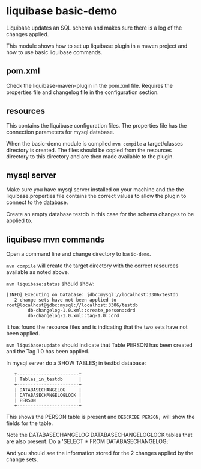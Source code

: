 # liquibase basic-demo

Liquibase updates an SQL schema and makes sure there is a log of the changes applied. 

This module shows how to set up liquibase plugin in a maven project and how to use basic liquibase commands.

## pom.xml
Check the liquibase-maven-plugin in the pom.xml file.
Requires the properties file and changelog file in the configuration section.

## resources
This contains the liquibase configuration files.
The properties file has the connection parameters for mysql database.

When the basic-demo module is compiled `mvn compile` a target/classes directory is created.
The files should be copied from the resources directory to this directory and are then made available to the plugin.

## mysql server
Make sure you have mysql server installed on your machine and the the liquibase.properties file contains the correct values to allow the plugin to connect to the database.

Create an empty database testdb in this case for the schema changes to be applied to.

## liquibase mvn commands
Open a command line and change directory to `basic-demo`.

`mvn compile` will create the target directory with the correct resources available as noted above.

`mvm liquibase:status` should show:
``` 
[INFO] Executing on Database: jdbc:mysql://localhost:3306/testdb
   2 change sets have not been applied to root@localhost@jdbc:mysql://localhost:3306/testdb
        db-changelog-1.0.xml::create_person::drd
        db-changelog-1.0.xml::tag-1.0::drd
```

It has found the resource files and is indicating that the two <changeSet> sets have not been applied.

`mvm liquibase:update` should indicate that Table PERSON has been created and the Tag 1.0 has been applied.

In mysql server do a SHOW TABLES; in testbd database:
```
   +-----------------------+
   | Tables_in_testdb      |
   +-----------------------+
   | DATABASECHANGELOG     |
   | DATABASECHANGELOGLOCK |
   | PERSON                |
   +-----------------------+
```
This shows the PERSON table is present and `DESCRIBE PERSON;` will show the fields for the table.

Note the DATABASECHANGELOG DATABASECHANGELOGLOCK tables that are also present.
Do a 'SELECT * FROM DATABASECHANGELOG;'

And you should see the information stored for the 2 changes applied by the change sets.